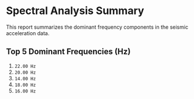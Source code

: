 # Spectral Analysis Summary

This report summarizes the dominant frequency components in the seismic acceleration data.

## Top 5 Dominant Frequencies (Hz)

1. `22.00 Hz`
2. `20.00 Hz`
3. `14.00 Hz`
4. `18.00 Hz`
5. `16.00 Hz`
